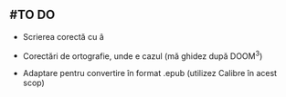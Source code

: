 #TO DO
-------------
- Scrierea corectă cu â

- Corectări de ortografie, unde e cazul (mă ghidez după DOOM<sup>3</sup>)

- Adaptare pentru convertire în format .epub (utilizez Calibre în acest scop)
